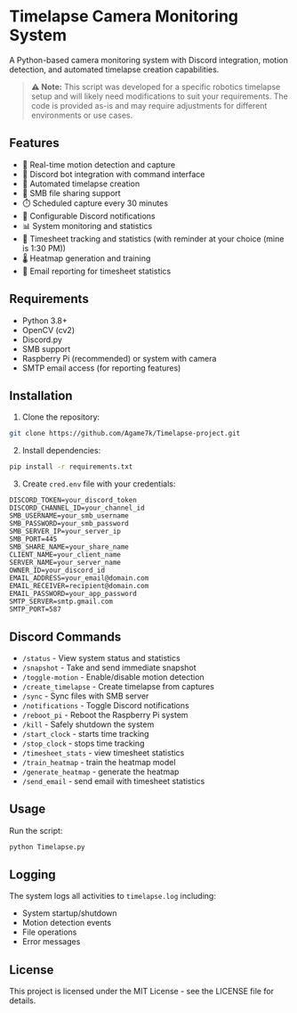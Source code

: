 # Timelapse Camera Monitoring System

A Python-based camera monitoring system with Discord integration, motion detection, and automated timelapse creation capabilities.
> **⚠️ Note:**
> This script was developed for a specific robotics timelapse setup and will likely need modifications to suit your requirements. The code is provided as-is and may require adjustments for different environments or use cases.

## Features

- 📸 Real-time motion detection and capture
- 🤖 Discord bot integration with command interface
- 🎥 Automated timelapse creation
- 📁 SMB file sharing support
- ⏱️ Scheduled capture every 30 minutes
- 🔔 Configurable Discord notifications
- 📊 System monitoring and statistics
- 📝 Timesheet tracking and statistics (with reminder at your choice (mine is 1:30 PM))
- 🌡️ Heatmap generation and training
- 📧 Email reporting for timesheet statistics


## Requirements

- Python 3.8+
- OpenCV (cv2)
- Discord.py
- SMB support
- Raspberry Pi (recommended) or system with camera
- SMTP email access (for reporting features)

## Installation

1. Clone the repository:
```bash
git clone https://github.com/Agame7k/Timelapse-project.git
```

2. Install dependencies:
```bash
pip install -r requirements.txt
```

3. Create `cred.env` file with your credentials:
```env
DISCORD_TOKEN=your_discord_token
DISCORD_CHANNEL_ID=your_channel_id
SMB_USERNAME=your_smb_username
SMB_PASSWORD=your_smb_password
SMB_SERVER_IP=your_server_ip
SMB_PORT=445
SMB_SHARE_NAME=your_share_name
CLIENT_NAME=your_client_name
SERVER_NAME=your_server_name
OWNER_ID=your_discord_id
EMAIL_ADDRESS=your_email@domain.com
EMAIL_RECEIVER=recipient@domain.com
EMAIL_PASSWORD=your_app_password
SMTP_SERVER=smtp.gmail.com
SMTP_PORT=587
```

## Discord Commands

- `/status` - View system status and statistics
- `/snapshot` - Take and send immediate snapshot
- `/toggle-motion` - Enable/disable motion detection
- `/create_timelapse` - Create timelapse from captures
- `/sync` - Sync files with SMB server
- `/notifications` - Toggle Discord notifications
- `/reboot_pi` - Reboot the Raspberry Pi system
- `/kill` - Safely shutdown the system
- `/start_clock` - starts time tracking
- `/stop_clock` - stops time tracking
- `/timesheet_stats` - view timesheet statistics
- `/train_heatmap` - train the heatmap model
- `/generate_heatmap` - generate the heatmap
- `/send_email` - send email with timesheet statistics


## Usage

Run the script:
```bash
python Timelapse.py
```

## Logging

The system logs all activities to `timelapse.log` including:

- System startup/shutdown
- Motion detection events
- File operations
- Error messages

## License

This project is licensed under the MIT License - see the LICENSE file for details.
